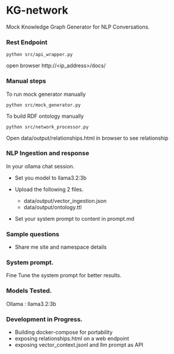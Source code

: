 # KG-network

Mock Knowledge Graph Generator for NLP Conversations.

### Rest Endpoint
```
python src/api_wrapper.py 
```
open browser http://<ip_address>/docs/

### Manual steps
To run mock generator manually
```
python src/mock_generator.py
```

To build RDF ontology  manually
```
python src/network_processor.py
```

Open data/output/relationships.html in browser to see relationship


### NLP Ingestion and response
In your ollama chat session.

* Set you model to llama3.2:3b

* Upload the following 2 files.
  -  data/output/vector_ingestion.json
  -  data/output/ontology.ttl

* Set your system prompt to content in prompt.md

### Sample questions 
* Share me site and namespace details

### System prompt.
Fine Tune the system prompt for better results.

### Models Tested.
Ollama : llama3.2:3b


### Development in Progress. 
* Building docker-compose for portability
* exposing relationships.html on a web endpoint
* exposing vector_context.jsonl and llm prompt as API
 
